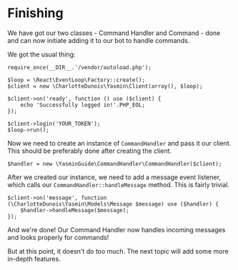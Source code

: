 # Finishing 

We have got our two classes - Command Handler and Command - done and can now initiate adding it to our bot to handle commands.

We got the usual thing:

```
require_once(__DIR__.'/vendor/autoload.php');

$loop = \React\EventLoop\Factory::create();
$client = new \CharlotteDunois\Yasmin\Client(array(), $loop);

$client->on('ready', function () use ($client) {
    echo 'Successfully logged in!'.PHP_EOL;
});

$client->login('YOUR_TOKEN');
$loop->run();
```

Now we need to create an instance of `CommandHandler` and pass it our client. This should be preferably done after creating the client.

```
$handler = new \YasminGuide\CommandHandler\CommandHandler($client);
```

After we created our instance, we need to add a message event listener, which calls our `CommandHandler::handleMessage` method. This is fairly trivial.

```
$client->on('message', function (\CharlotteDunois\Yasmin\Models\Message $message) use ($handler) {
    $handler->handleMessage($message);
});
```

And we're done! Our Command Handler now handles incoming messages and looks properly for commands!

But at this point, it doesn't do too much. The next topic will add some more in-depth features.

